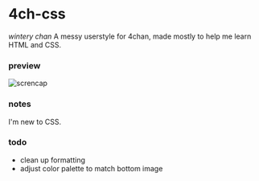 # 4ch-css

*wintery chan*
A messy userstyle for 4chan, made mostly to help me learn HTML and CSS.

### preview

![screncap](http://www.gfycat.com/MediocreElementaryFanworms)

### notes

I'm new to CSS.

### todo

- clean up formatting
- adjust color palette to match bottom image